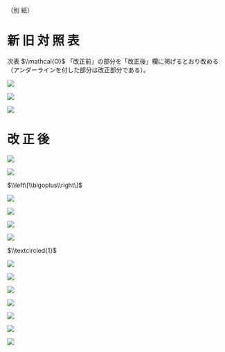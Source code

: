 （別 紙）

# 新 旧 対 照 表

次表 $\\mathcal{O}$ 「改正前」の部分を「改正後」欄に掲げるとおり改める（アンダーラインを付した部分は改正部分である）。

![](https://www.nta.go.jp/tmp/df44c946-fbf8-40ff-bee5-10dd9750fe6b/images/925c4c6d8517cc5ea77743e5bcd71d6f1c7d51730cc5ee2b1b5c602d0dd33a9b.jpg)

![](https://www.nta.go.jp/tmp/df44c946-fbf8-40ff-bee5-10dd9750fe6b/images/0e8ea3b36d32d299790ede47bc5b4ce0d588a5586eba7d5f94287665fb4a3982.jpg)

![](https://www.nta.go.jp/tmp/df44c946-fbf8-40ff-bee5-10dd9750fe6b/images/3b222b841d9abf7db939e07301caa127a2762846ccbbd18ab9583cff20fad83f.jpg)

# 改 正 後

![](https://www.nta.go.jp/tmp/df44c946-fbf8-40ff-bee5-10dd9750fe6b/images/0242aa84e586f4759bd7b0e42248fc97d7b6e2255937ace3dbb38062fd08fe7c.jpg)

![](https://www.nta.go.jp/tmp/df44c946-fbf8-40ff-bee5-10dd9750fe6b/images/f7cfaaa08c50e1770332541d1c10b2f24a56fcf2eb7287bccab78b11d39d4e5f.jpg)

$\\left\[\\bigoplus\\right\]$

![](https://www.nta.go.jp/tmp/df44c946-fbf8-40ff-bee5-10dd9750fe6b/images/3104abf24600069e39996df25109ac1cf2b922f9dff14129da03c0db993916a9.jpg)

![](https://www.nta.go.jp/tmp/df44c946-fbf8-40ff-bee5-10dd9750fe6b/images/2a0a22e199e8878f0e058c8d2061736fdc6a69addb0d1dec7cc98253a6dcaf53.jpg)

![](https://www.nta.go.jp/tmp/df44c946-fbf8-40ff-bee5-10dd9750fe6b/images/1d04ab4d27a680ae303b27ef707a6b1fce290883d9db6e857d3392717694a178.jpg)

![](https://www.nta.go.jp/tmp/df44c946-fbf8-40ff-bee5-10dd9750fe6b/images/4c7144afbac828c0c140d137938a542ffd6f05a0efc44e74172a6fb710f5ed6b.jpg)

$\\textcircled{1}$

![](https://www.nta.go.jp/tmp/df44c946-fbf8-40ff-bee5-10dd9750fe6b/images/d59f85a912d65a6ae19ea20159c81fb268e23ad213437cb048a45c8de00fd2ef.jpg)

![](https://www.nta.go.jp/tmp/df44c946-fbf8-40ff-bee5-10dd9750fe6b/images/9030dd787dffcb52ee66b7b66c316f8b6247471bca1a47ce8aa2d52f934ae9da.jpg)

![](https://www.nta.go.jp/tmp/df44c946-fbf8-40ff-bee5-10dd9750fe6b/images/a9ae3248fffa8cfc25a344bd85fa00e5d9a5cd38c2f87984bbfaad9624b2af42.jpg)

![](https://www.nta.go.jp/tmp/df44c946-fbf8-40ff-bee5-10dd9750fe6b/images/62e797522e7f6edad6b8082795a8102adf8aa1ed2ea5bfce8f4802bdcb8d2f1c.jpg)

![](https://www.nta.go.jp/tmp/df44c946-fbf8-40ff-bee5-10dd9750fe6b/images/122d36d6efc3c4c4bb4e6a4c808db43c808bfe795ca8f20938c3aea9fd0d443e.jpg)

![](https://www.nta.go.jp/tmp/df44c946-fbf8-40ff-bee5-10dd9750fe6b/images/c4c0fe14d384e6e8eb74aff2546bca74d25f80e90b34f76e3076769d5c0112b5.jpg)

![](https://www.nta.go.jp/tmp/df44c946-fbf8-40ff-bee5-10dd9750fe6b/images/71e172afa881e6aa753ac59dce14cde53ec32a54eed7ae9757795b593575212b.jpg)